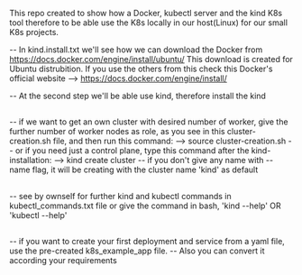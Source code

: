 This repo created to show how a Docker, kubectl server and the kind K8s tool therefore to be able use the K8s locally in our host(Linux) for our small K8s projects.

-- In kind.install.txt we'll see how we can download the Docker from https://docs.docker.com/engine/install/ubuntu/
This download is created for Ubuntu distrubition. 
If you use the others from this check this Docker's official website --> https://docs.docker.com/engine/install/

-- At the second step we'll be able use kind, therefore install the kind

##

-- if we want to get an own cluster with desired number of worker, give the further number of worker nodes as role, 
as you see in this cluster-creation.sh file, and then run this command:
		--> source cluster-creation.sh
-- or if you need just a control plane, type this command after the kind-installation:
		--> kind create cluster
-- if you don't give any name with --name flag, it will be creating with the cluster name 'kind' as default

##

-- see by ownself for further kind and kubectl commands in kubectl_commands.txt file or give the command in bash, 'kind --help' OR 'kubectl --help'

## 

-- if you want to create your first deployment and service from a yaml file, use the pre-created k8s_example_app file.
-- Also you can convert it according your requirements
